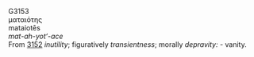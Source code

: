<body>
  <p>G3153<br>  ματαιότης  <br> mataiotēs  <br><i>mat-ah-yot‘-ace </i><br>From <a href="g3152.htm">3152</a>  <i>inutility</i>; figuratively <i>transientness</i>; morally <i>depravity:</i> - vanity.<br></p>
 </body>